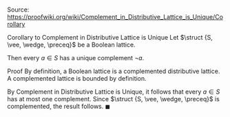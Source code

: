 # 

Source: https://proofwiki.org/wiki/Complement_in_Distributive_Lattice_is_Unique/Corollary

Corollary to Complement in Distributive Lattice is Unique
Let $\struct {S, \vee, \wedge, \preceq}$ be a Boolean lattice.

Then every $a \in S$ has a unique complement $\neg a$.


Proof
By definition, a Boolean lattice is a complemented distributive lattice.
A complemented lattice is bounded by definition.

By Complement in Distributive Lattice is Unique, it follows that every $a \in S$ has at most one complement.
Since $\struct {S, \vee, \wedge, \preceq}$ is complemented, the result follows.
$\blacksquare$





